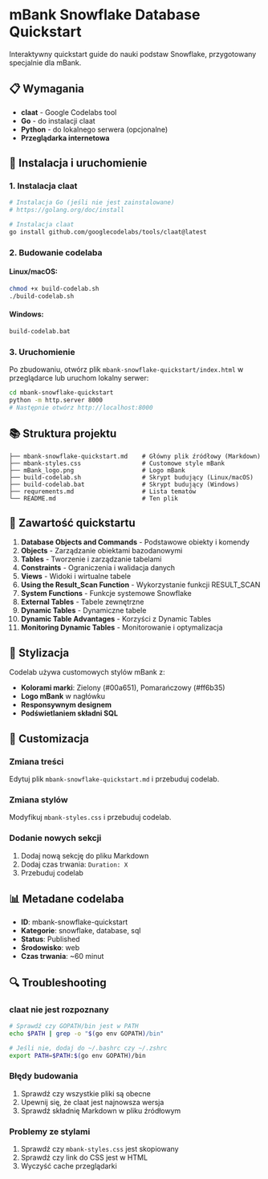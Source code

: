# mBank Snowflake Database Quickstart

Interaktywny quickstart guide do nauki podstaw Snowflake, przygotowany specjalnie dla mBank.

## 📋 Wymagania

- **claat** - Google Codelabs tool
- **Go** - do instalacji claat
- **Python** - do lokalnego serwera (opcjonalne)
- **Przeglądarka internetowa**

## 🚀 Instalacja i uruchomienie

### 1. Instalacja claat

```bash
# Instalacja Go (jeśli nie jest zainstalowane)
# https://golang.org/doc/install

# Instalacja claat
go install github.com/googlecodelabs/tools/claat@latest
```

### 2. Budowanie codelaba

#### Linux/macOS:
```bash
chmod +x build-codelab.sh
./build-codelab.sh
```

#### Windows:
```cmd
build-codelab.bat
```

### 3. Uruchomienie

Po zbudowaniu, otwórz plik `mbank-snowflake-quickstart/index.html` w przeglądarce lub uruchom lokalny serwer:

```bash
cd mbank-snowflake-quickstart
python -m http.server 8000
# Następnie otwórz http://localhost:8000
```

## 📚 Struktura projektu

```
├── mbank-snowflake-quickstart.md    # Główny plik źródłowy (Markdown)
├── mbank-styles.css                 # Customowe style mBank
├── mBank_logo.png                   # Logo mBank
├── build-codelab.sh                 # Skrypt budujący (Linux/macOS)
├── build-codelab.bat                # Skrypt budujący (Windows)
├── requrements.md                   # Lista tematów
└── README.md                        # Ten plik
```

## 🎯 Zawartość quickstartu

1. **Database Objects and Commands** - Podstawowe obiekty i komendy
2. **Objects** - Zarządzanie obiektami bazodanowymi
3. **Tables** - Tworzenie i zarządzanie tabelami
4. **Constraints** - Ograniczenia i walidacja danych
5. **Views** - Widoki i wirtualne tabele
6. **Using the Result_Scan Function** - Wykorzystanie funkcji RESULT_SCAN
7. **System Functions** - Funkcje systemowe Snowflake
8. **External Tables** - Tabele zewnętrzne
9. **Dynamic Tables** - Dynamiczne tabele
10. **Dynamic Table Advantages** - Korzyści z Dynamic Tables
11. **Monitoring Dynamic Tables** - Monitorowanie i optymalizacja

## 🎨 Stylizacja

Codelab używa customowych stylów mBank z:
- **Kolorami marki**: Zielony (#00a651), Pomarańczowy (#ff6b35)
- **Logo mBank** w nagłówku
- **Responsywnym designem**
- **Podświetlaniem składni SQL**

## 🔧 Customizacja

### Zmiana treści
Edytuj plik `mbank-snowflake-quickstart.md` i przebuduj codelab.

### Zmiana stylów
Modyfikuj `mbank-styles.css` i przebuduj codelab.

### Dodanie nowych sekcji
1. Dodaj nową sekcję do pliku Markdown
2. Dodaj czas trwania: `Duration: X`
3. Przebuduj codelab

## 📊 Metadane codelaba

- **ID**: mbank-snowflake-quickstart
- **Kategorie**: snowflake, database, sql
- **Status**: Published
- **Środowisko**: web
- **Czas trwania**: ~60 minut

## 🔍 Troubleshooting

### claat nie jest rozpoznany
```bash
# Sprawdź czy GOPATH/bin jest w PATH
echo $PATH | grep -o "$(go env GOPATH)/bin"

# Jeśli nie, dodaj do ~/.bashrc czy ~/.zshrc
export PATH=$PATH:$(go env GOPATH)/bin
```

### Błędy budowania
1. Sprawdź czy wszystkie pliki są obecne
2. Upewnij się, że claat jest najnowsza wersja
3. Sprawdź składnię Markdown w pliku źródłowym

### Problemy ze stylami
1. Sprawdź czy `mbank-styles.css` jest skopiowany
2. Sprawdź czy link do CSS jest w HTML
3. Wyczyść cache przeglądarki
